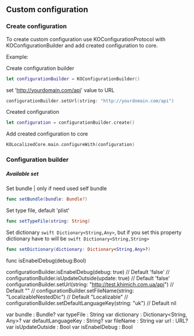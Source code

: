 ## Custom configuration

### Create configuration

To create custom configuration use KOConfigurationProtocol with  KOConfigurationBuilder
and add created configuration to core.

Example:

Create configuration builder
```swift
let configurationBuilder = KOConfigurationBuilder()
```
set 'http://yourdomain.com/api' value to URL
```swift
configurationBuilder.setUrl(string: "http://yourdomain.com/api")
```
Created configuration
```swift
let configuration = configurationBuilder.create()
```
Add created configuration to core
```swift
KOLocalizedCore.main.configureWith(configuration)
```
### Configuration builder
##### Available set

Set bundle | only if need used self bundle
```swift
func setBundle(bundle: Bundle?)
```
Set type file, default 'plist'
```swift
func setTypeFile(string: String)
```
Set dictionary ```swift Dictionary<String,Any>```, but if you set this property dictionary have to will be  ```swift Dictionary<String,String>```
```swift
func setDictionary(dictionary: Dictionary<String,Any>?)
```

 func isEnabelDebug(debug:Bool)




configurationBuilder.isEnabelDebug(debug: true)                         // Default 'false'
//        configurationBuilder.isUpdateOutside(update: true)                      // Default 'false'
configurationBuilder.setUrl(string: "http://test.khimich.com.ua/api")   // Default  ""
// configurationBuilder.setFileName(string: "LocalizableNestedDic")        // Default "Localizable"
// configurationBuilder.setDefaultLanguageKey(string: "uk")                // Default  nil




var bundle              : Bundle?
var typeFile            : String
var dictionary          : Dictionary<String, Any>?
var defaultLanguageKey  : String?
var fileName            : String
var url                 : URL?
var isUpdateOutside     : Bool
var isEnabelDebug       : Bool





